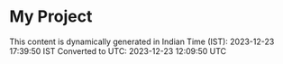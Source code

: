 # My Project

This content is dynamically generated in Indian Time (IST): 2023-12-23 17:39:50 IST
Converted to UTC: 2023-12-23 12:09:50 UTC
